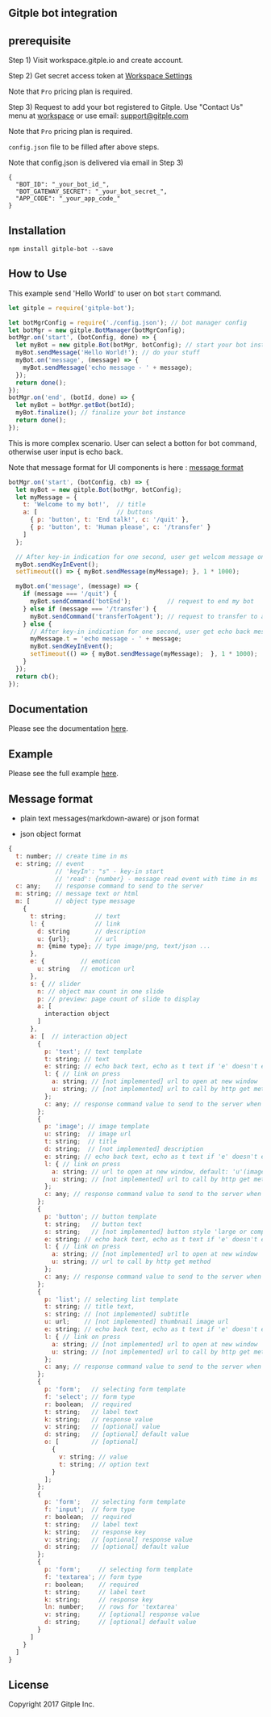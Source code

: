 Gitple bot integration
---------------------------

## prerequisite

Step 1) Visit workspace.gitple.io and create account.

Step 2) Get secret access token at [Workspace Settings](https://workspace.gitple.io/#/pages/settings/app)

Note that `Pro` pricing plan is required.

Step 3) Request to add your bot registered to Gitple. Use "Contact Us" menu at [workspace](https://workspace.gitple.io) or use email: support@gitple.com

Note that `Pro` pricing plan is required.

`config.json` file to be filled after above steps.

Note that config.json is delivered via email in Step 3)

```
{
  "BOT_ID": "_your_bot_id_",
  "BOT_GATEWAY_SECRET": "_your_bot_secret_",
  "APP_CODE": "_your_app_code_"
}
```

## Installation

```
npm install gitple-bot --save
```

## How to Use

This example send 'Hello World' to user on bot `start` command.

```js
let gitple = require('gitple-bot');

let botMgrConfig = require('./config.json'); // bot manager config
let botMgr = new gitple.BotManager(botMgrConfig);
botMgr.on('start', (botConfig, done) => {
  let myBot = new gitple.Bot(botMgr, botConfig); // start your bot instance
  myBot.sendMessage('Hello World!'); // do your stuff
  myBot.on('message', (message) => {
    myBot.sendMessage('echo message - ' + message);
  });
  return done();
});
botMgr.on('end', (botId, done) => {
  let myBot = botMgr.getBot(botId);
  myBot.finalize(); // finalize your bot instance
  return done();
});
```

This is more complex scenario. User can select a botton for bot command, otherwise user input is echo back.

Note that message format for UI components is here : [message format](#message-format)

```js
botMgr.on('start', (botConfig, cb) => {
  let myBot = new gitple.Bot(botMgr, botConfig);
  let myMessage = {
    t: 'Welcome to my bot!',  // title
    a: [                      // buttons
      { p: 'button', t: 'End talk!', c: '/quit' },
      { p: 'button', t: 'Human please', c: '/transfer' }
    ]
  };

  // After key-in indication for one second, user get welcom message on a bot startup.
  myBot.sendKeyInEvent();
  setTimeout(() => { myBot.sendMessage(myMessage); }, 1 * 1000);

  myBot.on('message', (message) => {
    if (message === '/quit') {
      myBot.sendCommand('botEnd');          // request to end my bot
    } else if (message === '/transfer') {
      myBot.sendCommand('transferToAgent'); // request to transfer to agent
    } else {
      // After key-in indication for one second, user get echo back message.
      myMessage.t = 'echo message - ' + message;
      myBot.sendKeyInEvent();
      setTimeout(() => { myBot.sendMessage(myMessage);  }, 1 * 1000);
    }
  });
  return cb();
});
```

## Documentation

Please see the documentation [here](docs/API.md).

## Example

Please see the full example [here](example/simple.js).

## Message format

- plain text messages(markdown-aware) or json format

- json object format

```js
{
  t: number; // create time in ms
  e: string; // event
             // 'keyIn': "s" - key-in start
             // 'read': {number} - message read event with time in ms
  c: any;    // response command to send to the server
  m: string; // message text or html
  m: [       // object type message
    {
      t: string;        // text
      l: {              // link
        d: string       // description
        u: {url};       // url
        m: {mime type}; // type image/png, text/json ...
      },
      e: {          // emoticon
        u: string   // emoticon url
      },
      s: { // slider
        n: // object max count in one slide
        p: // preview: page count of slide to display
        a: [
          interaction object
        ]
      },
      a: [  // interaction object
        {
          p: 'text'; // text template
          t: string; // text
          e: string; // echo back text, echo as t text if 'e' doesn't exist, no echo back if 'e' is null
          l: { // link on press
            a: string; // [not implemented] url to open at new window
            u: string; // [not implemented] url to call by http get method
          };
          c: any; // response command value to send to the server when user selection.
        };
        {
          p: 'image'; // image template
          u: string;  // image url
          t: string;  // title
          d: string;  // [not implemented] description
          e: string; // echo back text, echo as t text if 'e' doesn't exist, no echo back if 'e' is null
          l: { // link on press
            a: string; // url to open at new window, default: 'u'(image url) value if 'l.a' doesn't exist, not open if 'l.a' is null
            u: string; // [not implemented] url to call by http get method
          };
          c: any; // response command value to send to the server when user selection.
        };
        {
          p: 'button'; // button template
          t: string;   // button text
          s: string;   // [not implemented] button style 'large or compact'. large is full width, compact is text width. default large style
          e: string; // echo back text, echo as t text if 'e' doesn't exist, no echo back if 'e' is null
          l: { // link on press
            a: string; // [not implemented] url to open at new window
            u: string; // url to call by http get method
          };
          c: any; // response command value to send to the server when user selection.
        };
        {
          p: 'list'; // selecting list template
          t: string; // title text,
          s: string; // [not implemented] subtitle
          u: url;    // [not implemented] thumbnail image url
          e: string; // echo back text, echo as t text if 'e' doesn't exist, no echo back if 'e' is null
          l: { // link on press
            a: string; // [not implemented] url to open at new window
            u: string; // [not implemented] url to call by http get method
          };
          c: any; // response command value to send to the server when user selection.
        };
        {
          p: 'form';   // selecting form template
          f: 'select'; // form type
          r: boolean;  // required
          t: string;   // label text
          k: string;   // response value
          v: string;   // [optional] value
          d: string;   // [optional] default value
          o: [         // [optional]
            {
              v: string; // value
              t: string; // option text
            }
          ];
        };
        {
          p: 'form';   // selecting form template
          f: 'input';  // form type
          r: boolean;  // required
          t: string;   // label text
          k: string;   // response key
          v: string;   // [optional] response value
          d: string;   // [optional] default value
        };
        {
          p: 'form';     // selecting form template
          f: 'textarea'; // form type
          r: boolean;    // required
          t: string;     // label text
          k: string;     // response key
          ln: number;    // rows for 'textarea'
          v: string;     // [optional] response value
          d: string;     // [optional] default value
        }
      ]
    }
  ]
}
```

License
----------
   Copyright 2017 Gitple Inc.

